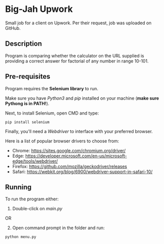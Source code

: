 # Big-Jah Upwork
 
 Small job for a client on Upwork. Per their request, job was uploaded on GitHub.
 
 ## Description
 
 Program is comparing whether the calculator on the URL supplied is providing a correct answer for factorial of any number in range 10-101.
 
 ## Pre-requisites
 
 Program requires the **Selenium library** to run. 
 
 Make sure you have _Python3_ and _pip_ installed on your machine (**make sure Pythong is in PATH!**).
 
 Next, to install Selenium, open CMD and type:
 
 `pip install selenium`
 
 Finally, you'll need a _Webdriver_ to interface with your preferred browser.
 
 Here is a list of popular browser drivers to choose from: 
 
- Chrome:	https://sites.google.com/chromium.org/driver/
- Edge:	https://developer.microsoft.com/en-us/microsoft-edge/tools/webdriver/
- Firefox:	https://github.com/mozilla/geckodriver/releases
- Safari:	https://webkit.org/blog/6900/webdriver-support-in-safari-10/

## Running

To run the program either: 

1. Double-click on _main.py_

OR

2. Open command prompt in the folder and run:

`python menu.py`
